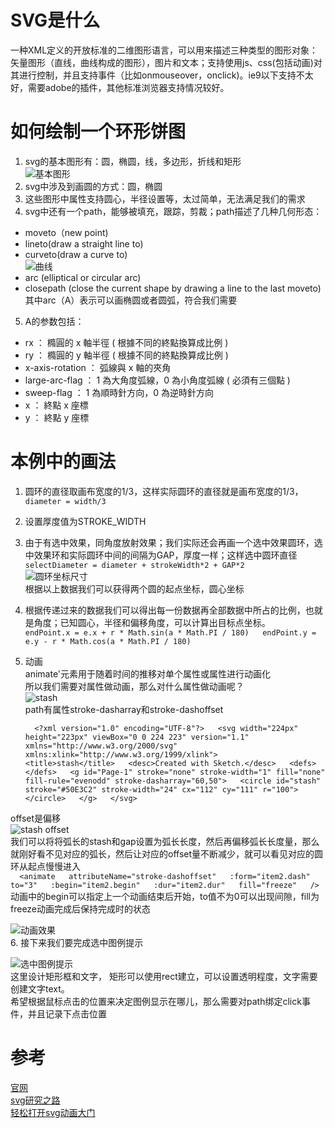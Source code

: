 # SVG是什么
一种XML定义的开放标准的二维图形语言，可以用来描述三种类型的图形对象：矢量图形（直线，曲线构成的图形），图片和文本；支持使用js、css(包括动画)对其进行控制，并且支持事件（比如onmouseover，onclick)。ie9以下支持不太好，需要adobe的插件，其他标准浏览器支持情况较好。

# 如何绘制一个环形饼图  
1. svg的基本图形有：圆，椭圆，线，多边形，折线和矩形  
![基本图形](https://github.com/Namicici/web-tech/blob/master/shape.png)  
2. svg中涉及到画圆的方式：圆，椭圆
3. 这些图形中属性支持圆心，半径设置等，太过简单，无法满足我们的需求
4. svg中还有一个path，能够被填充，跟踪，剪裁；path描述了几种几何形态：
* moveto（new point)
* lineto(draw a straight line to)
* curveto(draw a curve to)  
![曲线](https://github.com/Namicici/web-tech/blob/master/curve.png)  
* arc (elliptical or circular arc)
* closepath (close the current shape by drawing a line to the last moveto)  
其中arc（A）表示可以画椭圆或者圆弧，符合我们需要
5. A的参数包括：
* rx ： 橢圓的 x 軸半徑 ( 根據不同的終點換算成比例 )
* ry ： 橢圓的 y 軸半徑 ( 根據不同的終點換算成比例 )
* x-axis-rotation ： 弧線與 x 軸的夾角
* large-arc-flag ： 1 為大角度弧線，0 為小角度弧線 ( 必須有三個點 )
* sweep-flag ： 1 為順時針方向，0 為逆時針方向
* x ： 終點 x 座標
* y ： 終點 y 座標

# 本例中的画法  
1. 圆环的直径取画布宽度的1/3，这样实际圆环的直径就是画布宽度的1/3，`diameter = width/3`
2. 设置厚度值为STROKE_WIDTH
3. 由于有选中效果，同角度放射效果；我们实际还会再画一个选中效果圆环，选中效果环和实际圆环中间的间隔为GAP，厚度一样；这样选中圆环直径`selectDiameter = diameter + strokeWidth*2 + GAP*2`  
![圆环坐标尺寸](https://github.com/Namicici/web-tech/blob/master/pie.png)  
根据以上数据我们可以获得两个圆的起点坐标，圆心坐标
4. 根据传递过来的数据我们可以得出每一份数据再全部数据中所占的比例，也就是角度；已知圆心，半径和偏移角度，可以计算出目标点坐标。
    ``  
        endPoint.x = e.x + r * Math.sin(a * Math.PI / 180)  
        endPoint.y = e.y - r * Math.cos(a * Math.PI / 180)  
    ``   
5. 动画  
    animate'元素用于随着时间的推移对单个属性或属性进行动画化  
所以我们需要对属性做动画，那么对什么属性做动画呢？  
![stash](https://github.com/Namicici/web-tech/blob/master/stash.png)  
path有属性stroke-dasharray和stroke-dashoffset   

    ``  
        <?xml version="1.0" encoding="UTF-8"?>  
        <svg width="224px" height="223px" viewBox="0 0 224 223" version="1.1" xmlns="http://www.w3.org/2000/svg" xmlns:xlink="http://www.w3.org/1999/xlink">    
            <title>stash</title>  
            <desc>Created with Sketch.</desc>  
            <defs></defs>  
            <g id="Page-1" stroke="none" stroke-width="1" fill="none" fill-rule="evenodd" stroke-dasharray="60,50">  
                <circle id="stash" stroke="#50E3C2" stroke-width="24" cx="112" cy="111" r="100"></circle>  
            </g>  
        </svg>  
    ``  

offset是偏移  
![stash offset](https://github.com/Namicici/web-tech/blob/master/stash-offset.png)  
我们可以将将弧长的stash和gap设置为弧长长度，然后再偏移弧长长度量，那么就刚好看不见对应的弧长，然后让对应的offset量不断减少，就可以看见对应的圆环从起点慢慢进入  
    ``  
        <animate  
            attributeName="stroke-dashoffset"  
            :form="item2.dash"  
            to="3"  
            :begin="item2.begin"  
            :dur="item2.dur"  
            fill="freeze"  
        />  
    ``  
动画中的begin可以指定上一个动画结束后开始，to值不为0可以出现间隙，fill为freeze动画完成后保持完成时的状态  

![动画效果](https://github.com/Namicici/web-tech/blob/master/svg-animation.gif)  
6. 接下来我们要完成选中图例提示

![选中图例提示](https://github.com/Namicici/web-tech/blob/master/svg-legend.png)  
这里设计矩形框和文字， 矩形可以使用rect建立，可以设置透明程度，文字需要创建文字text。  
希望根据鼠标点击的位置来决定图例显示在哪儿，那么需要对path绑定click事件，并且记录下点击位置  

# 参考  
[官网](https://www.w3.org/TR/SVG11/intro.html#W3CCompatibility)  
[svg研究之路](http://www.oxxostudio.tw/articles/201406/svg-05-path-2.html)  
[轻松打开svg动画大门](https://isux.tencent.com/svg-animate.html)  
